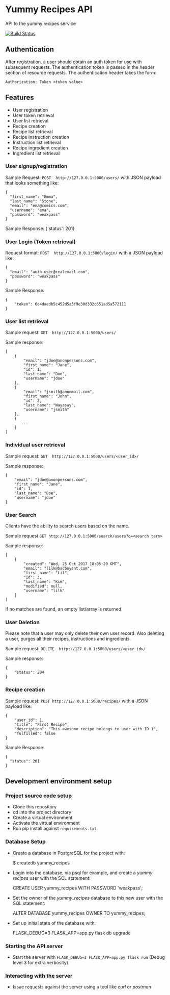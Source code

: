 # Yummy Recipes API

API to the yummy recipes service

[![Build Status](https://travis-ci.org/lym/yummy-recipes-api.svg?branch=master)](https://travis-ci.org/lym/yummy-recipes-api)

## Authentication
After registration, a user should obtain an auth token for use with
subsequent requests. The authentication token is passed in the header
section of resource requests. The authentication header takes the form:

    Authorization: Token <token value>

## Features
- User registration
- User token retrieval
- User list retrieval
- Recipe creation
- Recipe list retrieval
- Recipe instruction creation
- Instruction list retrieval
- Recipe ingredient creation
- Ingredient list retrieval

### User signup/registration
Sample Request: `POST  http://127.0.0.1:5000/users/` with JSON payload
that looks something like:

    {
      "first_name": "Emma",
      "last_name": "Stone",
      "email": "ema@comics.com",
      "username": "ema",
      "password": "weakpass"
    }

Sample Response: {'status': 201}

### User Login (Token retrieval)
Request format: `POST  http://127.0.0.1:5000/login/` with a JSON payload
like:

    {
      "email": "auth_user@realemail.com",
      "password": "weakpass"
    }

Sample Response:

    {
        "token": 6e4daedb5c452d5a3f9e30d332c651ad5a572111
    }


### User list retrieval
Sample request: `GET  http://127.0.0.1:5000/users/`

Sample response:

    [
        {
            "email": "jdoe@anonpersons.com",
            "first_name": "Jane",
            "id": 1,
            "last_name": "Doe",
            "username": "jdoe"
        },
        {
            "email": "jsmith@anonmail.com",
            "first_name": "John",
            "id": 2,
            "last_name": "Wayasay",
            "username": "jsmith"
        },
        {
           ...
        }
    ]

### Individual user retrieval
Sample request: `GET  http://127.0.0.1:5000/users/<user_id>/`

Sample response:

    {
        "email": "jdoe@anonpersons.com",
        "first_name": "Jane",
        "id": 1,
        "last_name": "Doe",
        "username": "jdoe"
    }

### User Search
Clients have the ability to search users based on the name.

Sample request `GET http://127.0.0.1:5000/search/users?q=<search term>`

Sample response:

    [
        {
            "created": "Wed, 25 Oct 2017 18:05:29 GMT",
            "email": "lilk@badboyent.com",
            "first_name": "Lil",
            "id": 3,
            "last_name": "Kim",
            "modified": null,
            "username": "lilk"
        }
    ]

If no matches are found, an empty list/array is returned.

### User Deletion
Please note that a user may only delete their own user record. Also
deleting a user, purges all their recipes, instructions and ingredients.

Sample request: `DELETE  http://127.0.0.1:5000/users/<user_id>/`

Sample response:

    {
        "status": 204
    }


### Recipe creation
Sample request: `POST http://127.0.0.1:5000/recipes/` with a JSON
payload like:

    {
        "user_id": 1,
        "title": "First Recipe",
        "description": "This awesome recipe belongs to user with ID 1",
        "fulfilled": false
    }

Sample Response:

    {
      "status": 201
    }

## Development environment setup
### Project source code setup
- Clone this repository
- cd into the project directory
- Create a virtual environment
- Activate the virtual environment
- Run pip install against `requirements.txt`

### Database Setup
- Create a database in PostgreSQL for the project with:

    $ createdb yummy_recipes

- Login into the database, via psql for example, and create a <i>yummy
  recipes</i> user with the SQL statement:

    CREATE USER yummy_recipes WITH PASSWORD 'weakpass';

- Set the owner of the *yummy_recipes* database to this new user with
the SQL statement:

    ALTER DATABASE yummy_recipes OWNER TO yummy_recipes;

- Set up initial state of the database with:

     FLASK_DEBUG=3 FLASK_APP=app.py flask db upgrade

### Starting the API server
- Start the server with `FLASK_DEBUG=3 FLASK_APP=app.py flask run`
  (Debug level 3 for extra verbosity)

### Interacting with the server
- Issue requests against the server using a tool like <i>curl</i> or
  <i>postman</i>
